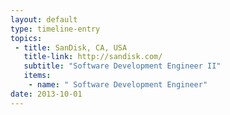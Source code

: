 ```yaml
---
layout: default
type: timeline-entry
topics:
 - title: SanDisk, CA, USA
   title-link: http://sandisk.com/
   subtitle: "Software Development Engineer II"
   items:
    - name: " Software Development Engineer"
date: 2013-10-01
---
```

